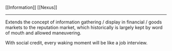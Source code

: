 [[Information]] [[Nexus]]
___  
Extends the concept of information gathering / display in financial / goods markets to the reputation market, which historically is largely kept by word of mouth and allowed maneuvering. 

With social credit, every waking moment will be like a job interview. 
